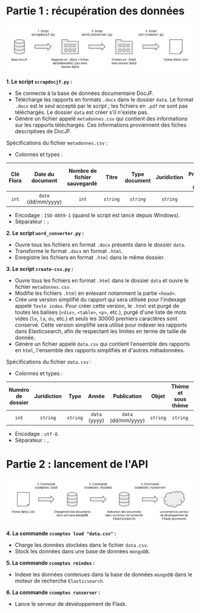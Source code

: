 # Partie 1 : récupération des données
![architecture1](https://github.com/eig-2017/api-ccomptes/blob/master/doc/architecture1.svg)

**1. Le script `scrapdocjf.py` :**

* Se connecte à la base de données documentaire DocJF.
* Télécharge les rapports en formats `.docx` dans le dossier `data`. Le format `.docx` est le seul accepté par le script ; les fichiers en `.pdf` ne sont pas téléchargés. Le dossier `data` est créer s'il n'existe pas.
* Génère un fichier appelé `metadonnes.csv` qui contient des informations sur les rapports téléchargés. Ces informations proviennent des fiches descriptives de DocJF. 

Spécifications du fichier `metadonnes.csv` :

* Colonnes et types :

| Clé Flora | Date du document | Nombre de fichier sauvegardé | Titre | Type document | Juridiction | Entité Productrice (TODO: remove) |
|:---:|:---:|:---:|:---:|:---:|:---:|:---:|
| `int` | `date` (dd/mm/yyyy) | `int` | `string` | `string` | `string` | `string`|

* Encodage : `ISO-8859-1` (quand le script est lancé depuis Windows).
* Séparateur : `;`


**2. Le script `word_converter.py` :**

* Ouvre tous les fichiers en format `.docx` présents dans le dossier `data`.
* Transforme le format `.docx` en format `.html`.
* Enregistre les fichiers en format `.html` dans le même dossier.

**3. Le script `create-csv.py` :**

* Ouvre tous les fichiers en format `.html` dans le dossier `data` et ouvre le fichier `metadonnes.csv`.
* Modifie les fichiers `.html` en enlevant notamment la partie `<head>`.
* Crée une version simplifié du rapport qui sera utilisée pour l'indexage appelé `Texte index`. Pour créer cette version, le `.html` est purgé de toutes les balises (`<div>`, `<table>`, `<p>`, etc.), purgé d'une liste de mots vides (`le`, `la`, `du`, etc.) et seuls les 30000 premiers caractères sont conservé. Cette version simplifié sera utilisé pour indexer les rapports dans Elasticsearch, afin de respectant les limites en terme de taille de donnée.
* Génère un fichier appelé `data.csv` qui contient l'ensemble des rapports en `html`, l'ensemble des rapports simplifiés et d'autres métadonnées.

Spécifications du fichier `data.csv` :

* Colonnes et types :

| Numéro de dossier | Juridiction | Type | Année | Publication | Objet | Thème et sous thème | Mots clés | Rapport | Texte index | 
|:---:|:---:|:---:|:---:|:---:|:---:|:---:|:---:|:---:|:---:|
| `int` | `string` | `string` | `data` (yyyy) | `data` (dd/mm/yyyy) | `string` | `string`| `string`| `string`| `string`|

* Encodage : `utf-8`.
* Séparateur : `,`


# Partie 2 : lancement de l'API
![architecture2](https://github.com/eig-2017/api-ccomptes/blob/master/doc/architecture2.svg)

**4. La commande `ccomptes load "data.csv"` :**

* Charge les données stockées dans le fichier `data.csv`.
* Stock les données dans une base de données `mongoDB`.

**5. La commande `ccomptes reindex` :**

* Indexe les données contenues dans la base de données `mongoDB` dans le moteur de recherche `Elasticsearch`.

**6. La commande `ccomptes runserver` :**

* Lance le serveur de développement de Flask.
